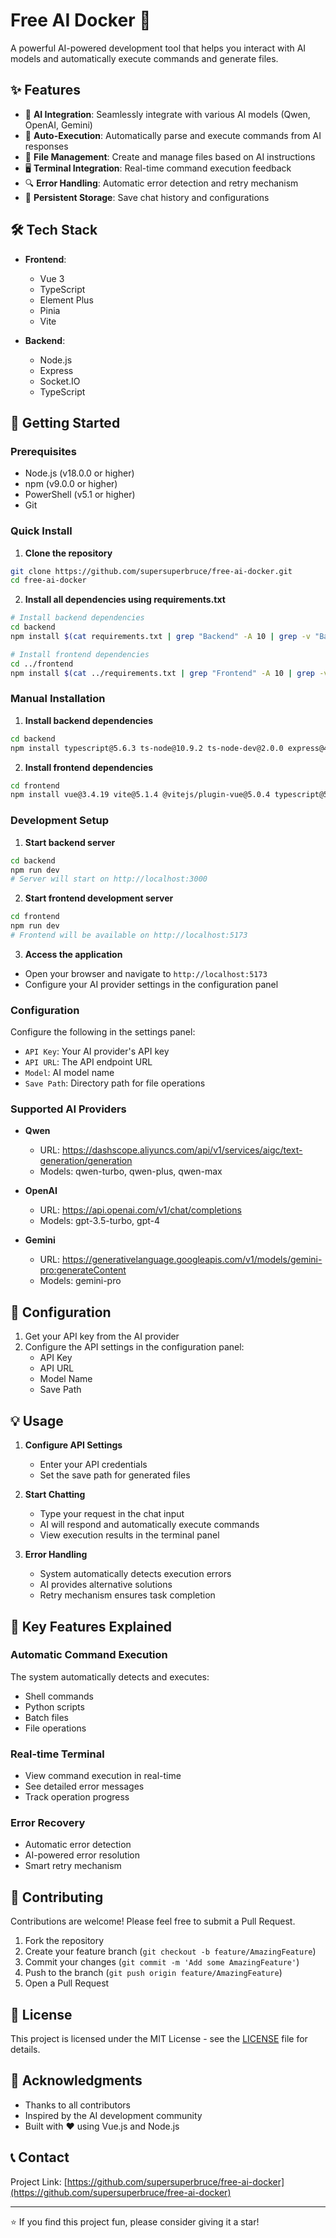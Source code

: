 # Free AI Docker 🚀

A powerful AI-powered development tool that helps you interact with AI models and automatically execute commands and generate files.

## ✨ Features

- 🤖 **AI Integration**: Seamlessly integrate with various AI models (Qwen, OpenAI, Gemini)
- 🔄 **Auto-Execution**: Automatically parse and execute commands from AI responses
- 📁 **File Management**: Create and manage files based on AI instructions
- 🖥️ **Terminal Integration**: Real-time command execution feedback
- 🔍 **Error Handling**: Automatic error detection and retry mechanism
- 💾 **Persistent Storage**: Save chat history and configurations

## 🛠️ Tech Stack

- **Frontend**:
  - Vue 3
  - TypeScript
  - Element Plus
  - Pinia
  - Vite

- **Backend**:
  - Node.js
  - Express
  - Socket.IO
  - TypeScript

## 🚀 Getting Started

### Prerequisites

- Node.js (v18.0.0 or higher)
- npm (v9.0.0 or higher)
- PowerShell (v5.1 or higher)
- Git

### Quick Install

1. **Clone the repository**
```bash
git clone https://github.com/supersuperbruce/free-ai-docker.git
cd free-ai-docker
```

2. **Install all dependencies using requirements.txt**
```bash
# Install backend dependencies
cd backend
npm install $(cat requirements.txt | grep "Backend" -A 10 | grep -v "Backend" | grep -v "^$" | tr '\n' ' ')

# Install frontend dependencies
cd ../frontend
npm install $(cat ../requirements.txt | grep "Frontend" -A 10 | grep -v "Frontend" | grep -v "^$" | tr '\n' ' ')
```

### Manual Installation

1. **Install backend dependencies**
```bash
cd backend
npm install typescript@5.6.3 ts-node@10.9.2 ts-node-dev@2.0.0 express@4.18.2 cors@2.8.5 socket.io@4.7.4 @types/express@4.17.21 @types/cors@2.8.17 @types/node@20.11.24
```

2. **Install frontend dependencies**
```bash
cd frontend
npm install vue@3.4.19 vite@5.1.4 @vitejs/plugin-vue@5.0.4 typescript@5.6.3 @vue/tsconfig@0.5.1
```

### Development Setup

1. **Start backend server**
```bash
cd backend
npm run dev
# Server will start on http://localhost:3000
```

2. **Start frontend development server**
```bash
cd frontend
npm run dev
# Frontend will be available on http://localhost:5173
```

3. **Access the application**
- Open your browser and navigate to `http://localhost:5173`
- Configure your AI provider settings in the configuration panel

### Configuration

Configure the following in the settings panel:
- `API Key`: Your AI provider's API key
- `API URL`: The API endpoint URL
- `Model`: AI model name
- `Save Path`: Directory path for file operations

### Supported AI Providers

- **Qwen**
  - URL: https://dashscope.aliyuncs.com/api/v1/services/aigc/text-generation/generation
  - Models: qwen-turbo, qwen-plus, qwen-max

- **OpenAI**
  - URL: https://api.openai.com/v1/chat/completions
  - Models: gpt-3.5-turbo, gpt-4

- **Gemini**
  - URL: https://generativelanguage.googleapis.com/v1/models/gemini-pro:generateContent
  - Models: gemini-pro

## 🔧 Configuration

1. Get your API key from the AI provider
2. Configure the API settings in the configuration panel:
   - API Key
   - API URL
   - Model Name
   - Save Path

## 💡 Usage

1. **Configure API Settings**
   - Enter your API credentials
   - Set the save path for generated files

2. **Start Chatting**
   - Type your request in the chat input
   - AI will respond and automatically execute commands
   - View execution results in the terminal panel

3. **Error Handling**
   - System automatically detects execution errors
   - AI provides alternative solutions
   - Retry mechanism ensures task completion

## 🌟 Key Features Explained

### Automatic Command Execution
The system automatically detects and executes:
- Shell commands
- Python scripts
- Batch files
- File operations

### Real-time Terminal
- View command execution in real-time
- See detailed error messages
- Track operation progress

### Error Recovery
- Automatic error detection
- AI-powered error resolution
- Smart retry mechanism

## 🤝 Contributing

Contributions are welcome! Please feel free to submit a Pull Request.

1. Fork the repository
2. Create your feature branch (`git checkout -b feature/AmazingFeature`)
3. Commit your changes (`git commit -m 'Add some AmazingFeature'`)
4. Push to the branch (`git push origin feature/AmazingFeature`)
5. Open a Pull Request

## 📝 License

This project is licensed under the MIT License - see the [LICENSE](LICENSE) file for details.

## 🙏 Acknowledgments

- Thanks to all contributors
- Inspired by the AI development community
- Built with ❤️ using Vue.js and Node.js

## 📞 Contact

Project Link: [https://github.com/supersuperbruce/free-ai-docker](https://github.com/supersuperbruce/free-ai-docker)

---
⭐️ If you find this project fun, please consider giving it a star! 